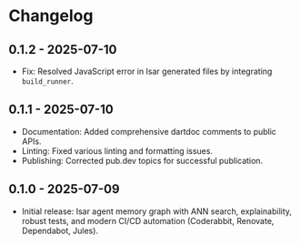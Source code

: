 # Changelog

## 0.1.2 - 2025-07-10

- Fix: Resolved JavaScript error in Isar generated files by integrating `build_runner`.

## 0.1.1 - 2025-07-10

- Documentation: Added comprehensive dartdoc comments to public APIs.
- Linting: Fixed various linting and formatting issues.
- Publishing: Corrected pub.dev topics for successful publication.

## 0.1.0 - 2025-07-09

- Initial release: Isar agent memory graph with ANN search, explainability, robust tests, and modern CI/CD automation (Coderabbit, Renovate, Dependabot, Jules).
